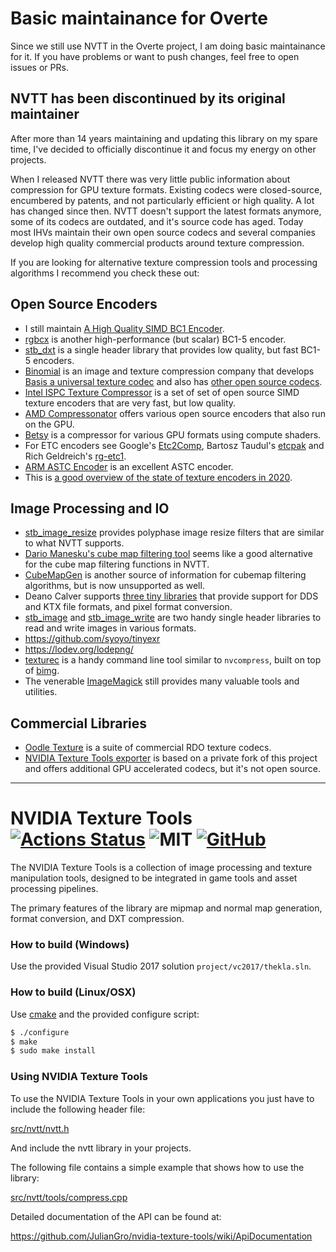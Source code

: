 # Basic maintainance for Overte

Since we still use NVTT in the Overte project, I am doing basic maintainance for it. If you have problems or want to push changes, feel free to open issues or PRs.

## NVTT has been discontinued by its original maintainer

After more than 14 years maintaining and updating this library on my spare time, I've decided to officially discontinue it and focus my energy on other projects.

When I released NVTT there was very little public information about compression for GPU texture formats. Existing codecs were closed-source, encumbered by patents, and not particularly efficient or high quality. A lot has changed since then. NVTT doesn't support the latest formats anymore, some of its codecs are outdated, and it's source code has aged. Today most IHVs maintain their own open source codecs and several companies develop high quality commercial products around texture compression. 

If you are looking for alternative texture compression tools and processing algorithms I recommend you check these out:

## Open Source Encoders

* I still maintain [A High Quality SIMD BC1 Encoder](https://github.com/castano/icbc).
* [rgbcx](https://github.com/richgel999/bc7enc/blob/master/rgbcx.h) is another high-performance (but scalar) BC1-5 encoder.
* [stb_dxt](https://github.com/nothings/stb/blob/master/stb_dxt.h) is a single header library that provides low quality, but fast BC1-5 encoders.
* [Binomial](https://www.binomial.info/) is an image and texture compression company that develops [Basis a universal texture codec](https://github.com/BinomialLLC/basis_universal) and also has [other open source codecs](https://github.com/BinomialLLC).
* [Intel ISPC Texture Compressor](https://github.com/GameTechDev/ISPCTextureCompressor) is a set of set of open source SIMD texture encoders that are very fast, but low quality.
* [AMD Compressonator](https://gpuopen.com/compressonator/) offers various open source encoders that also run on the GPU.
* [Betsy](https://github.com/darksylinc/betsy/) is a compressor for various GPU formats using compute shaders.
* For ETC encoders see Google's [Etc2Comp](https://github.com/google/etc2comp), Bartosz Taudul's [etcpak](https://github.com/wolfpld/etcpak) and Rich Geldreich's [rg-etc1](https://github.com/richgel999/rg-etc1).
* [ARM ASTC Encoder](https://github.com/ARM-software/astc-encoder) is an excellent ASTC encoder.
* This is [a good overview of the state of texture encoders in 2020](https://aras-p.info/blog/2020/12/08/Texture-Compression-in-2020/).

## Image Processing and IO

* [stb_image_resize](https://github.com/nothings/stb/blob/master/stb_image_resize.h) provides polyphase image resize filters that are similar to what NVTT supports.
* [Dario Manesku's cube map filtering tool](https://github.com/dariomanesku/cmft) seems like a good alternative for the cube map filtering functions in NVTT.
* [CubeMapGen](https://gpuopen.com/archived/cubemapgen/) is another source of information for cubemap filtering algorithms, but is now unsupported as well.
* Deano Calver supports [three tiny libraries](https://deanoc.com/2019/09/tiny) that provide support for DDS and KTX file formats, and pixel format conversion.
* [stb_image](https://github.com/nothings/stb/blob/master/stb_image.h) and [stb_image_write](https://github.com/nothings/stb/blob/master/stb_image_write.h) are two handy single header libraries to read and write images in various formats.
* https://github.com/syoyo/tinyexr
* https://lodev.org/lodepng/
* [texturec](https://bkaradzic.github.io/bgfx/tools.html#texture-compiler-texturec) is a handy command line tool similar to `nvcompress`, built on top of [bimg](https://github.com/bkaradzic/bimg).
* The venerable [ImageMagick](https://imagemagick.org/) still provides many valuable tools and utilities.

## Commercial Libraries

* [Oodle Texture](http://www.radgametools.com/oodletexture.htm) is a suite of commercial RDO texture codecs.
* [NVIDIA Texture Tools exporter](https://developer.nvidia.com/nvidia-texture-tools-exporter) is based on a private fork of this project and offers additional GPU accelerated codecs, but it's not open source.

-------------------------------

# NVIDIA Texture Tools [![Actions Status](https://github.com/JulianGro/nvidia-texture-tools/workflows/build/badge.svg)](https://github.com/JulianGro/nvidia-texture-tools/actions) ![MIT](https://img.shields.io/badge/license-MIT-blue.svg) [![GitHub](https://img.shields.io/badge/repo-github-green.svg)](https://github.com/JulianGro/nvidia-texture-tools)

The NVIDIA Texture Tools is a collection of image processing and texture 
manipulation tools, designed to be integrated in game tools and asset 
processing pipelines.

The primary features of the library are mipmap and normal map generation, format 
conversion, and DXT compression.


### How to build (Windows)

Use the provided Visual Studio 2017 solution `project/vc2017/thekla.sln`.


### How to build (Linux/OSX)

Use [cmake](http://www.cmake.org/) and the provided configure script:

```bash
$ ./configure
$ make
$ sudo make install
```


### Using NVIDIA Texture Tools

To use the NVIDIA Texture Tools in your own applications you just have to
include the following header file:

[src/nvtt/nvtt.h](https://github.com/JulianGro/nvidia-texture-tools/blob/master/src/nvtt/nvtt.h)

And include the nvtt library in your projects. 

The following file contains a simple example that shows how to use the library:

[src/nvtt/tools/compress.cpp](https://github.com/JulianGro/nvidia-texture-tools/blob/master/src/nvtt/tools/compress.cpp)

Detailed documentation of the API can be found at:

https://github.com/JulianGro/nvidia-texture-tools/wiki/ApiDocumentation

